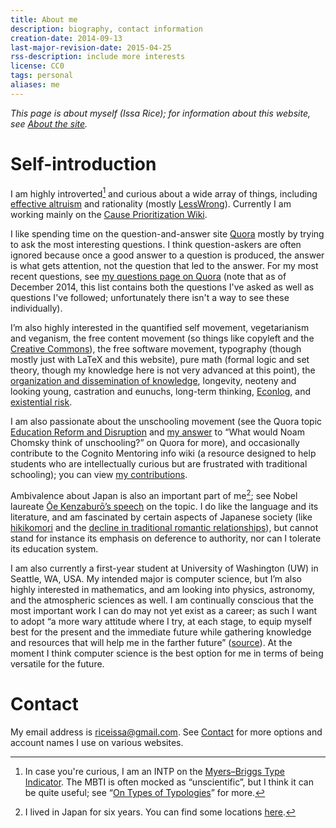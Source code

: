 ```yaml
---
title: About me
description: biography, contact information
creation-date: 2014-09-13
last-major-revision-date: 2015-04-25
rss-description: include more interests
license: CC0
tags: personal
aliases: me
---
```


*This page is about myself (Issa Rice); for information about this
website, see [About the site]().*

# Self-introduction

I am highly introverted[^mbti] and curious about a wide array of things,
including [effective altruism]() and rationality (mostly [LessWrong]()).
Currently I am working mainly on the [Cause Prioritization Wiki][cp].

[cp]: http://causeprioritization.org/

[^mbti]: In case you're curious, I am an INTP on the [Myers–Briggs Type
Indicator](!w).  The MBTI is often mocked as “unscientific”, but I think
it can be quite useful; see “[On Types of Typologies]” for more.

[On Types of Typologies]: http://slatestarcodex.com/2014/05/27/on-types-of-typologies/

I like spending time on the question-and-answer site [Quora]() mostly by
trying to ask the most interesting questions.  I think question-askers
are often ignored because once a good answer to a question is produced,
the answer is what gets attention, not the question that led to the
answer.  For my most recent questions, see [my questions page on
Quora][my qs] (note that as of December 2014, this list contains both
the questions I've asked as well as questions I've followed;
unfortunately there isn't a way to see these individually).

[my qs]: https://www.quora.com/Issa-Rice/questions

I’m also highly interested in the quantified self movement,
vegetarianism and veganism, the free content movement (so things like
copyleft and the [Creative Commons](!w)), the free software movement,
typography (though mostly just with LaTeX and this website), pure math
(formal logic and set theory, though my knowledge here is not very
advanced at this point), the [organization and dissemination of
knowledge](content-creation), longevity, neoteny and looking young,
castration and eunuchs, long-term thinking, [Econlog](), and
[existential risk].

[existential risk]: http://www.nickbeckstead.com/research

I am also passionate about the unschooling movement (see the Quora topic
[Education Reform and Disruption]() and [my answer][chomsky usch] to
“What would Noam Chomsky think of unschooling?” on Quora for more), and
occasionally contribute to the Cognito Mentoring info wiki (a resource
designed to help students who are intellectually curious but are
frustrated with traditional schooling); you can view [my
contributions][cm cont].

[Education Reform and Disruption]: https://www.quora.com/Education-Reform-and-Disruption
[chomsky usch]: https://www.quora.com/What-would-Noam-Chomsky-think-of-unschooling/answer/Issa-Rice
[cm cont]: http://info.cognitomentoring.org/wiki/Special:Contributions/Riceissa

Ambivalence about Japan is also an important part of me[^japan]; see
Nobel laureate [Ōe Kenzaburō’s speech][oe speech] on the topic.  I do
like the language and its literature, and am fascinated by certain
aspects of Japanese society (like [hikikomori](!w) and the [decline in
traditional romantic relationships][japan sex]), but cannot stand for
instance its emphasis on deference to authority, nor can I tolerate its
education system.

[oe speech]: http://www.nobelprize.org/nobel_prizes/literature/laureates/1994/oe-lecture.html
[japan sex]: http://www.webcitation.org/query?url=http%3A%2F%2Fwww.theguardian.com%2Fworld%2F2013%2Foct%2F20%2Fyoung-people-japan-stopped-having-sex&date=2014-11-16

[^japan]: I lived in Japan for six years.  You can find some locations
[here](https://www.quora.com/Issa-Rice/about).

I am also currently a first-year student at University of Washington
(UW) in Seattle, WA, USA.  My intended major is computer science, but
I’m also highly interested in mathematics, and am looking into physics,
astronomy, and the atmospheric sciences as well.  I am continually
conscious that the most important work I can do may not yet exist as a
career; as such I want to adopt “a more wary attitude where I try, at
each stage, to equip myself best for the present and the immediate
future while gathering knowledge and resources that will help me in the
farther future” ([source][vipul future]).  At the moment I think
computer science is the best option for me in terms of being versatile
for the future.

[vipul future]: https://whatisresearch.wordpress.com/2007/08/30/to-be-set-aside/

# Contact

My email address is [riceissa@gmail.com][email].  See [Contact]() for
more options and account names I use on various websites.

[email]: mailto:riceissa@gmail.com
